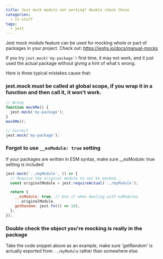 ```yaml
---
title: Jest mock module not working? double check these
categories:
  - it-stuff
tags:
  - jest
---
```


Jest mock module feature can be used for mocking whole or part of packages in your project. Check out: <https://jestjs.io/docs/manual-mocks>

If you try `jest.mock('my-package')` first time, it may not work, and it just used the actual package without giving a hint of what's wrong.

Here is three typical mistakes cause that:

### jest.mock must be called at global scope, if you wrap it in a function and then call it, it won't work.

```javascript
// Wrong
function mockMe() {
  jest.mock('my-package');
}
mockMe();
```

```javascript
// Correct
jest.mock('my-package');
```

### Forgot to use `__esModule: true` setting

If your packages are written in ESM syntax, make sure \_\_esModule: true setting is included

```javascript
jest.mock('../myModule', () => {
  // Require the original module to not be mocked...
  const originalModule = jest.requireActual('../myModule');

  return {
    __esModule: true, // Use it when dealing with esModules
    ...originalModule,
    getRandom: jest.fn(() => 10),
  };
});
```

### Double check the object you're mocking is really in the package

Take the code snippet above as an example, make sure 'getRandom' is actually exported from `../myModule` rather than somewhere else.
